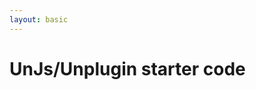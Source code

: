 ```yaml
---
layout: basic
---
```


<h1>
    <logos:unjs class="baseColor mr-2" />UnJs/Unplugin starter code
</h1>

<WindowWrapper height="body">
  <WebIDE
    project-id="talk-2025-06-04-frontend-nation-unplugin-project"
    open-file="README.md"
    view="editor"
  />
</WindowWrapper>
